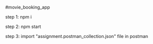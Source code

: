 #movie_booking_app

step 1: npm i

step 2: npm start

step 3: import "assignment.postman_collection.json" file in postman
